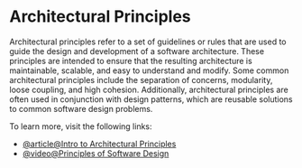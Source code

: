 # Architectural Principles

Architectural principles refer to a set of guidelines or rules that are used to guide the design and development of a software architecture. These principles are intended to ensure that the resulting architecture is maintainable, scalable, and easy to understand and modify. Some common architectural principles include the separation of concerns, modularity, loose coupling, and high cohesion. Additionally, architectural principles are often used in conjunction with design patterns, which are reusable solutions to common software design problems.

To learn more, visit the following links:

- [@article@Intro to Architectural Principles](https://learn.microsoft.com/en-us/dotnet/architecture/modern-web-apps-azure/architectural-principles)
- [@video@Principles of Software Design](https://www.youtube.com/watch?v=TO9igqkPtfc)
